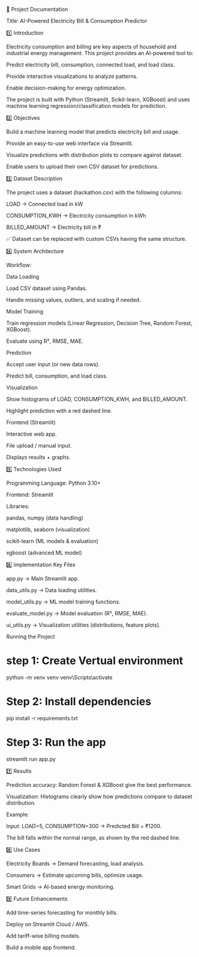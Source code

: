 📘 Project Documentation

Title: AI-Powered Electricity Bill & Consumption Predictor

1️⃣ Introduction

Electricity consumption and billing are key aspects of household and industrial energy management. This project provides an AI-powered tool to:

Predict electricity bill, consumption, connected load, and load class.

Provide interactive visualizations to analyze patterns.

Enable decision-making for energy optimization.

The project is built with Python (Streamlit, Scikit-learn, XGBoost) and uses machine learning regression/classification models for prediction.

2️⃣ Objectives

Build a machine learning model that predicts electricity bill and usage.

Provide an easy-to-use web interface via Streamlit.

Visualize predictions with distribution plots to compare against dataset.

Enable users to upload their own CSV dataset for predictions.

3️⃣ Dataset Description

The project uses a dataset (hackathon.csv) with the following columns:

LOAD → Connected load in kW

CONSUMPTION_KWH → Electricity consumption in kWh

BILLED_AMOUNT → Electricity bill in ₹

✅ Dataset can be replaced with custom CSVs having the same structure.

4️⃣ System Architecture

Workflow:

Data Loading

Load CSV dataset using Pandas.

Handle missing values, outliers, and scaling if needed.

Model Training

Train regression models (Linear Regression, Decision Tree, Random Forest, XGBoost).

Evaluate using R², RMSE, MAE.

Prediction

Accept user input (or new data rows).

Predict bill, consumption, and load class.

Visualization

Show histograms of LOAD, CONSUMPTION_KWH, and BILLED_AMOUNT.

Highlight prediction with a red dashed line.

Frontend (Streamlit)

Interactive web app.

File upload / manual input.

Displays results + graphs.

5️⃣ Technologies Used

Programming Language: Python 3.10+

Frontend: Streamlit

Libraries:

pandas, numpy (data handling)

matplotlib, seaborn (visualization)

scikit-learn (ML models & evaluation)

xgboost (advanced ML model)

6️⃣ Implementation
Key Files

app.py → Main Streamlit app.

data_utils.py → Data loading utilities.

model_utils.py → ML model training functions.

evaluate_model.py → Model evaluation (R², RMSE, MAE).

ui_utils.py → Visualization utilities (distributions, feature plots).

Running the Project
# step 1: Create Vertual environment
python -m venv venv 
venv\Scripts\activate

# Step 2: Install dependencies
pip install -r requirements.txt

# Step 3: Run the app
streamlit run app.py

7️⃣ Results

Prediction accuracy: Random Forest & XGBoost give the best performance.

Visualization: Histograms clearly show how predictions compare to dataset distribution.

Example:

Input: LOAD=5, CONSUMPTION=300 → Predicted Bill = ₹1200.

The bill falls within the normal range, as shown by the red dashed line.

8️⃣ Use Cases

Electricity Boards → Demand forecasting, load analysis.

Consumers → Estimate upcoming bills, optimize usage.

Smart Grids → AI-based energy monitoring.

9️⃣ Future Enhancements

Add time-series forecasting for monthly bills.

Deploy on Streamlit Cloud / AWS.

Add tariff-wise billing models.

Build a mobile app frontend.
